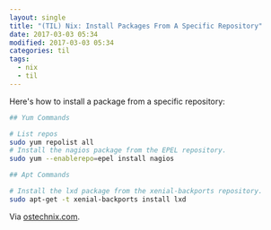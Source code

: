 ```yaml
---
layout: single
title: "(TIL) Nix: Install Packages From A Specific Repository"
date: 2017-03-03 05:34
modified: 2017-03-03 05:34
categories: til
tags:
  - nix
  - til
---
```


Here's how to install a package from a specific repository:

```bash
## Yum Commands

# List repos
sudo yum repolist all
# Install the nagios package from the EPEL repository.
sudo yum --enablerepo=epel install nagios

## Apt Commands

# Install the lxd package from the xenial-backports repository.
sudo apt-get -t xenial-backports install lxd
```

Via [ostechnix.com](https://www.ostechnix.com/install-packages-specific-repository-linux/).
